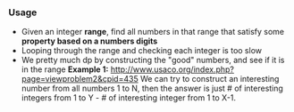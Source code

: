 ### Usage
- Given an integer **range**, find all numbers in that range that satisfy some **property based on a numbers digits**
- Looping through the range and checking each integer is too slow
- We pretty much dp by constructing the "good" numbers, and see if it is in the range
**Example 1:** http://www.usaco.org/index.php?page=viewproblem2&cpid=435
We can try to construct an interesting number from all numbers 1 to N, then the answer is just # of interesting integers from 1 to Y - # of interesting integer from 1 to X-1.

